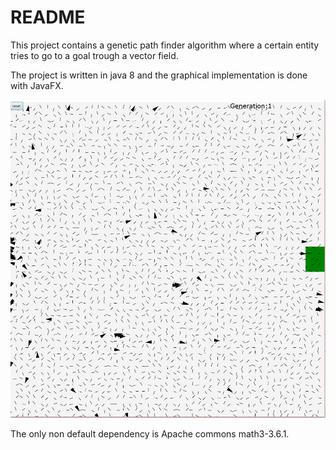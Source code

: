 # README #
This project contains a genetic path finder algorithm where a certain entity tries to go to a goal trough a vector field.

The project is written in java 8 and the graphical implementation is done with JavaFX.

![picture of project](ReadmePicture.PNG)

The only non default dependency is Apache commons math3-3.6.1.
	
